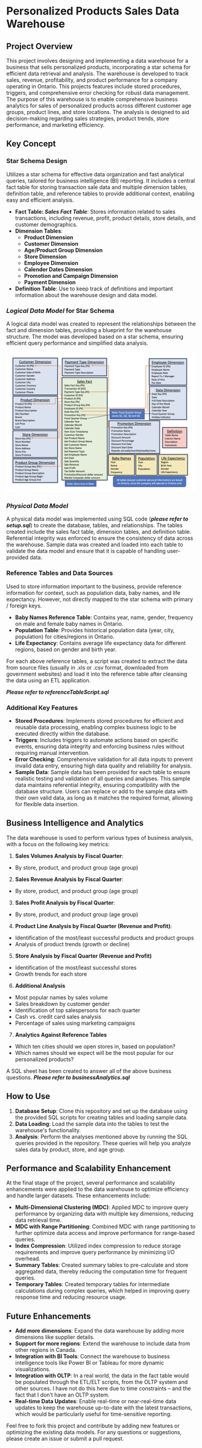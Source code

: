 # Personalized Products Sales Data Warehouse
## Project Overview
This project involves designing and implementing a data warehouse for a business that sells personalized products, 
incorporating a star schema for efficient data retrieval and analysis. The warehouse is developed to track sales, 
revenue, profitability, and product performance for a company operating in Ontario. This projects features include 
stored procedures, triggers, and comprehensive error checking for robust data management. The purpose of this warehouse 
is to enable comprehensive business analytics for sales of personalized products across different customer age groups, 
product lines, and store locations. The analysis is designed to aid decision-making regarding sales strategies, product 
trends, store performance, and marketing efficiency.

## Key Concept
### Star Schema Design
Utilizes a star schema for effective data organization and fast analytical queries, tailored 
for business intelligence (BI) reporting. It includes a central fact table for storing transaction sale data and multiple 
dimension tables, definition table, and reference tables to provide additional context, enabling easy and efficient analysis.
- **Fact Table: *Sales Fact Table***: Stores information related to sales transactions, including revenue, profit, product details, store details, 
  and customer demographics. 
- **Dimension Tables**:
  - **Product Dimension** 
  - **Customer Dimension** 
  - **Age/Product Group Dimension**
  - **Store Dimension**
  - **Employee Dimension**
  - **Calender Dates Dimension**
  - **Promotion and Campaign Dimension**
  - **Payment Dimension**
- **Definition Table**: Use to keep track of definitions and important information about the warehouse design and data model.

### *Logical Data Model* for Star Schema
A logical data model was created to represent the relationships between the fact and dimension tables, providing a blueprint for 
the warehouse structure. The model was developed based on a star schema, ensuring efficient query performance and simplified data 
analysis.

![Logical Data Model](./Logical_Data_Model/logicalModelPic.png)

### *Physical Data Model*
A physical data model was implemented using SQL code (***please refer to setup.sql***) to create the database, tables, and 
relationships. The tables created include the sales fact table, dimension tables, and definition table. Referential integrity 
was enforced to ensure the consistency of data across the warehouse. Sample data was created and loaded into each table to 
validate the data model and ensure that it is capable of handling user-provided data.

### Reference Tables and Data Sources
Used to store information important to the business, provide reference information for context, such as population data, 
baby names, and life expectancy. However, not directly mapped to the star schema with primary / foreign keys. 
  - **Baby Names Reference Table**: Contains year, name, gender, frequency on male and female baby names in Ontario. 
  - **Population Table**: Provides historical population data (year, city, population) for cities/regions in Ontario.
  - **Life Expectancy**: Contains average life expectancy data for different regions, based on gender and birth year.

For each above reference tables, a script was created to extract the data from source files (usually in .xls or .csv format, 
downloaded from government websites) and load it into the reference table after cleansing the data using an ETL application.

***Please refer to referenceTableScript.sql***

### Additional Key Features
- **Stored Procedures**: Implements stored procedures for efficient and reusable data processing, enabling complex business 
logic to be executed directly within the database.
- **Triggers**: Includes triggers to automate actions based on specific events, ensuring data integrity and enforcing business 
rules without requiring manual intervention.
- **Error Checking**: Comprehensive validation for all data inputs to prevent invalid data entry, ensuring high data quality 
and reliability for analysis.
- **Sample Data**: Sample data has been provided for each table to ensure realistic testing and validation of all queries and 
analyses. This sample data maintains referential integrity, ensuring compatibility with the database structure. Users can 
replace or add to the sample data with their own valid data, as long as it matches the required format, allowing for 
flexible data insertion. 

## Business Intelligence and Analytics 
The data warehouse is used to perform various types of business analysis, with a focus on the following key metrics: 
1. **Sales Volumes Analysis by Fiscal Quarter**: 
- By store, product, and product group (age group)
2. **Sales Revenue Analysis by Fiscal Quarter**:  
- By store, product, and product group (age group)
3. **Sales Profit Analysis by Fiscal Quarter**:  
- By store, product, and product group (age group)
4. **Product Line Analysis by Fiscal Quarter (Revenue and Profit)**: 
- Identification of the most/least successful products and product groups
- Analysis of product trends (growth or decline)
5. **Store Analysis by Fiscal Quarter (Revenue and Profit)**
- Identification of the most/least successful stores
- Growth trends for each store
6. **Additional Analysis**
- Most popular names by sales volume
- Sales breakdown by customer gender
- Identification of top salespersons for each quarter
- Cash vs. credit card sales analysis
- Percentage of sales using marketing campaigns
7. **Analytics Against Reference Tables**
- Which ten cities should we open stores in, based on population?
- Which names should we expect will be the most popular for our personalized products?

A SQL sheet has been created to answer all of the above business questions. ***Please refer to businessAnalytics.sql***

## How to Use 
1. **Database Setup**: Clone this repository and set up the database using the provided SQL scripts for creating tables 
and loading sample data.
2. **Data Loading**: Load the sample data into the tables to test the warehouse's functionality.
3. **Analysis**: Perform the analyses mentioned above by running the SQL queries provided in the repository. These queries 
will help you analyze sales data by product, store, and age group.

## Performance and Scalability Enhancement 
At the final stage of the project, several performance and scalability enhancements were applied to the data warehouse to 
optimize efficiency and handle larger datasets. These enhancements include:
- **Multi-Dimensional Clustering (MDC)**: Applied MDC to improve query performance by organizing data with multiple key 
dimensions, reducing data retrieval time.
- **MDC with Range Partitioning**: Combined MDC with range partitioning to further optimize data access and improve performance 
for range-based queries.
- **Index Compression**: Utilized index compression to reduce storage requirements and improve query performance by minimizing 
I/O overhead.
- **Summary Tables**: Created summary tables to pre-calculate and store aggregated data, thereby reducing the computation 
time for frequent queries.
- **Temporary Tables**: Created temporary tables for intermediate calculations during complex queries, which helped in 
improving query response time and reducing resource usage.

## Future Enhancements
- **Add more dimensions**: Expand the data warehouse by adding more dimensions like supplier details.
- **Support for more regions**: Extend the warehouse to include data from other regions in Canada.
- **Integration with BI Tools**: Connect the warehouse to business intelligence tools like Power BI or Tableau for more dynamic visualizations.
- **Integration with OLTP**: In a real world, the data in the fact table would be populated through the ETL/ELT scripts, from the
  OLTP system and other sources. I have not do this here due to time constraints – and the fact that I don’t have an OLTP system.
- **Real-time Data Updates**: Enable real-time or near-real-time data updates to keep the warehouse up-to-date with the latest transactions, 
which would be particularly useful for time-sensitive reporting.


Feel free to fork this project and contribute by adding new features or optimizing the existing data models. For any questions or suggestions, please create an issue or submit a pull request.

